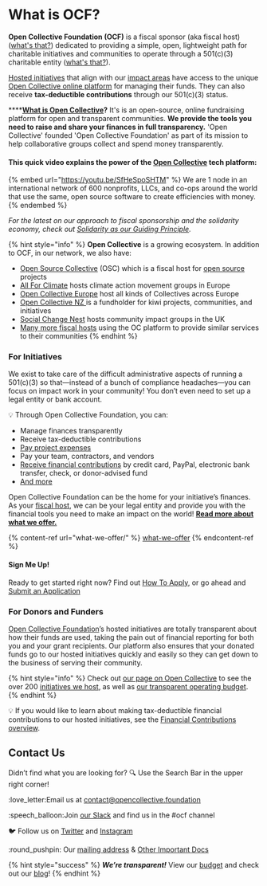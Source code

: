 # What is OCF?

**Open Collective Foundation (OCF)** is a fiscal sponsor (aka fiscal host) ([what's that?](what-we-offer/fiscal-hosting.md)) dedicated to providing a simple, open, lightweight path for charitable initiatives and communities to operate through a 501(c)(3) charitable entity ([what's that?](what-we-offer/fiscal-hosting.md#what-does-501-c-3-mean)).

[Hosted initiatives](https://opencollective.com/foundation#category-CONTRIBUTIONS) that align with our [impact areas](about/mission-and-values.md#our-missions-impact-areas) have access to the unique [Open Collective online platform](https://www.opencollective.com) for managing their funds. They can also receive **tax-deductible contributions** through our 501(c)(3) status.

****[**What is Open Collective**](https://docs.opencollective.com/help/about/introduction)**?** It's is an open-source, online fundraising platform for open and transparent communities. **We provide the tools you need to raise and share your finances in full transparency.** 'Open Collective' founded 'Open Collective Foundation' as part of its mission to help collaborative groups collect and spend money transparently.

#### This quick video explains the power of the [Open Collective](https://www.opencollective.com) tech platform:

{% embed url="https://youtu.be/SfHeSpoSHTM" %}
We are 1 node in an international network of 600 nonprofits, LLCs, and co-ops around the world that use the same, open source software to create efficiencies with money.
{% endembed %}

_For the latest on our approach to fiscal sponsorship and the solidarity economy, check out_ [_Solidarity as our Guiding Principle_](https://blog.opencollective.com/solidarity-as-our-guiding-principle/)_._&#x20;

{% hint style="info" %}
**Open Collective** is a growing ecosystem. In addition to OCF, in our network, we also have:

* [Open Source Collective](https://www.oscollective.org) (OSC) which is a fiscal host for [open source](https://opensource.com/resources/what-open-source) projects
* [All For Climate](https://allforclimate.earth) hosts climate action movement groups in Europe
* [Open Collective Europe](https://opencollective.com/europe) host all kinds of Collectives across Europe
* [Open Collective NZ ](https://opencollective.com/ocnz)is a fundholder for kiwi projects, communities, and initiatives
* [Social Change Nest](https://opencollective.com/the-social-change-nest) hosts community impact groups in the UK
* [Many more fiscal hosts](https://opencollective.com/hosts) using the OC platform to provide similar services to their communities
{% endhint %}

### **For Initiatives**

We exist to take care of the difficult administrative aspects of running a 501(c)(3) so that—instead of a bunch of compliance headaches—you can focus on impact work in your community! You don’t even need to set up a legal entity or bank account.

:bulb: Through Open Collective Foundation, you can:

* Manage finances transparently
* Receive tax-deductible contributions
* [Pay project expenses](how-it-works/payouts.md)
* Pay your team, contractors, and vendors
* [Receive financial contributions](how-it-works/financial-contributions/) by credit card, PayPal, electronic bank transfer, check, or donor-advised fund
* [And more](what-we-offer/)

Open Collective Foundation can be the home for your initiative’s finances. As your [fiscal host](what-we-offer/fiscal-hosting.md), we can be your legal entity and provide you with the financial tools you need to make an impact on the world! [**Read more about what we offer.**](what-we-offer/)

{% content-ref url="what-we-offer/" %}
[what-we-offer](what-we-offer/)
{% endcontent-ref %}

#### **Sign Me Up!**

Ready to get started right now? Find out [How To Apply](getting-started/how-to-apply/), or go ahead and [Submit an Application](https://www.opencollective.com/foundation/apply)

### **For Donors and Funders**

[Open Collective Foundation](https://opencollective.com/foundation)’s hosted initiatives are totally transparent about how their funds are used, taking the pain out of financial reporting for both you and your grant recipients. Our platform also ensures that your donated funds go to our hosted initiatives quickly and easily so they can get down to the business of serving their community.

{% hint style="info" %}
Check out [our page on Open Collective](https://opencollective.com/foundation) to see the over 200 [initiatives we host](https://opencollective.com/foundation#category-CONTRIBUTIONS), as well as [our transparent operating budget](https://opencollective.com/foundation#category-BUDGET).
{% endhint %}

&#x20;💡 If you would like to learn about making tax-deductible financial contributions to our hosted initiatives, see the [Financial Contributions overview](how-it-works/financial-contributions/).

## Contact Us

Didn’t find what you are looking for? :mag: Use the Search Bar in the upper right corner!

&#x20;:love\_letter:Email us at [contact@opencollective.foundation](mailto:contact@opencollective.foundation)

:speech\_balloon:Join [our Slack](https://join.slack.com/t/opencollective/shared\_invite/zt-f43qko76-sD8G\~e\_vQCm4TtpIsM4i\~A) and find us in the #ocf channel

:bird: Follow us on [Twitter](https://twitter.com/opencollect) and [Instagram](https://www.instagram.com/opencollectivefoundation/)

:round\_pushpin: Our [mailing address](https://docs.opencollective.foundation/about/official-information-and-documents#address) & [Other Important Docs](https://docs.opencollective.foundation/about/official-information-and-documents)

{% hint style="success" %}
_**We’re transparent!**_  View our [budget](https://opencollective.com/foundation/#category-BUDGET) and check out our [blog](https://blog.opencollective.com)!
{% endhint %}
